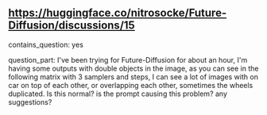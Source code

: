 ## https://huggingface.co/nitrosocke/Future-Diffusion/discussions/15

contains_question: yes

question_part: I've been trying for Future-Diffusion for about an hour, I'm having some outputs with double objects in the image,  as you can see in the following matrix with 3 samplers and steps, I can see a lot of images with on car on top of each other, or overlapping each other, sometimes the wheels duplicated. 
Is this normal? is the prompt causing this problem? any suggestions?